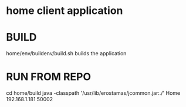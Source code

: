 # home client application

# BUILD
home/env/buildenv/build.sh builds the application

# RUN FROM REPO
cd home/build
java -classpath '/usr/lib/erostamas/jcommon.jar:./' Home 192.168.1.181 50002